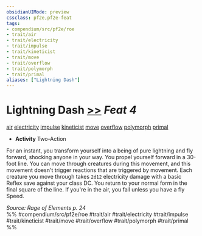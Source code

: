 ```yaml
---
obsidianUIMode: preview
cssclass: pf2e,pf2e-feat
tags:
- compendium/src/pf2e/roe
- trait/air
- trait/electricity
- trait/impulse
- trait/kineticist
- trait/move
- trait/overflow
- trait/polymorph
- trait/primal
aliases: ["Lightning Dash"]
---
```

# Lightning Dash  [>>](chapter-9-playing-the-game.md#Actions "Two-Action") *Feat 4*  
[air](air.md "Air Energy & Element Trait")  [electricity](electricity.md "Electricity Energy & Element Trait")  [impulse](impulse-roe.md "Impulse Action & Ability Trait")  [kineticist](kineticist-roe.md "Kineticist Class Trait")  [move](move.md "Move Combat Trait")  [overflow](overflow-roe.md "Overflow Action & Ability Trait")  [polymorph](polymorph.md "Polymorph Effect Trait")  [primal](primal.md "Primal Tradition Trait")  

- **Activity** Two-Action

For an instant, you transform yourself into a being of pure lightning and fly forward, shocking anyone in your way. You propel yourself forward in a 30-foot line. You can move through creatures during this movement, and this movement doesn't trigger reactions that are triggered by movement. Each creature you move through takes `2d12` electricity damage with a basic Reflex save against your class DC. You return to your normal form in the final square of the line. If you're in the air, you fall unless you have a fly Speed.

*Source: Rage of Elements p. 24*  
%% #compendium/src/pf2e/roe #trait/air #trait/electricity #trait/impulse #trait/kineticist #trait/move #trait/overflow #trait/polymorph #trait/primal %%